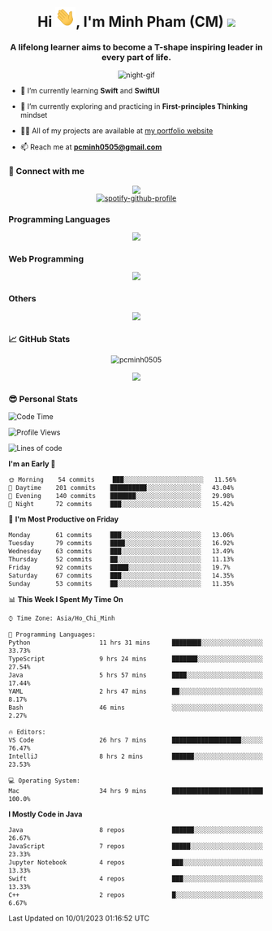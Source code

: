 <h1 align="center">Hi <img src="https://raw.githubusercontent.com/ABSphreak/ABSphreak/master/gifs/Hi.gif" width="40px" />, I'm Minh Pham (CM) <img src="https://media.giphy.com/media/1ynCEtlgMPAeNAqdnu/giphy.gif" width="20px" /> </h1>
<h3 align="center">A lifelong learner aims to become a T-shape inspiring leader in every part of life.</h3>

<p align="center">
  <img src="https://media.giphy.com/media/xUA7bdpLxQhsSQdyog/giphy.gif" alt="night-gif" height="200em"/>
</p>

- 🌱 I’m currently learning **Swift** and **SwiftUI**

- 🔭 I’m currently exploring and practicing in **First-principles Thinking** mindset

- 👨‍💻 All of my projects are available at [my portfolio website](https://pcminh0505.vercel.app/)

- 📫 Reach me at **pcminh0505@gmail.com**


<h3 align="left">🧬 Connect with me</h3>
<p align="center">
<a href="https://linkedin.com/in/pcminh0505" target="blank"><img align="center" src="https://img.shields.io/badge/linkedin-%230077B5.svg?style=for-the-badge&logo=linkedin&logoColor=white" /></a>
<br/>
<a href="https://spotify-github-profile.vercel.app/api/view?uid=217d5ndg2rakxarcnspwomj7q&redirect=true">
  <img height="350em" src="https://spotify-github-profile.vercel.app/api/view?uid=217d5ndg2rakxarcnspwomj7q&cover_image=true&theme=default&bar_color_cover=true" alt="spotify-github-profile" />
</a>
</p>

<h3 align="left">Programming Languages</h3>
<p align="center">
  <a href="https://skillicons.dev">
    <img src="https://skillicons.dev/icons?i=js,ts,go,py,java,swift,solidity,c,cpp" />
  </a>
</p>

<h3 align="left">Web Programming</h3>
<p align="center">
  <a href="https://skillicons.dev">
    <img src="https://skillicons.dev/icons?i=html,css,bootstrap,react,nextjs,graphql,spring,postgres,vercel" />
  </a>
</p>

<h3 align="left">Others</h3>
<p align="center">
  <a href="https://skillicons.dev">
    <img src="https://skillicons.dev/icons?i=tensorflow,figma,aws,firebase,gcp,vscode,visualstudio,androidstudio,arduino" />
  </a>
</p>

<h3 align="left">📈 GitHub Stats</h3>

<p align="center">
<img height="180em" src="https://github-readme-stats.vercel.app/api?username=pcminh0505&count_private=true&show_icons=true&include_all_commits=true&theme=ayu-mirage&show_icons=true&locale=en" alt="pcminh0505" />
<br/><br/>
<img src="https://github-profile-trophy.vercel.app/?username=pcminh0505&theme=onedark&rank=SECRET,SSS,SS,S,AAA,AA,A&column=3" />
</p>

<h3 align="left">😎 Personal Stats</h3>

<!--START_SECTION:waka-->
![Code Time](http://img.shields.io/badge/Code%20Time-646%20hrs%2030%20mins-blue)

![Profile Views](http://img.shields.io/badge/Profile%20Views-1-blue)

![Lines of code](https://img.shields.io/badge/From%20Hello%20World%20I%27ve%20Written-591%20Thousand%20lines%20of%20code-blue)

**I'm an Early 🐤** 

```text
🌞 Morning    54 commits     ███░░░░░░░░░░░░░░░░░░░░░░   11.56% 
🌆 Daytime    201 commits    ██████████░░░░░░░░░░░░░░░   43.04% 
🌃 Evening    140 commits    ███████░░░░░░░░░░░░░░░░░░   29.98% 
🌙 Night      72 commits     ███░░░░░░░░░░░░░░░░░░░░░░   15.42%

```
📅 **I'm Most Productive on Friday** 

```text
Monday       61 commits     ███░░░░░░░░░░░░░░░░░░░░░░   13.06% 
Tuesday      79 commits     ████░░░░░░░░░░░░░░░░░░░░░   16.92% 
Wednesday    63 commits     ███░░░░░░░░░░░░░░░░░░░░░░   13.49% 
Thursday     52 commits     ██░░░░░░░░░░░░░░░░░░░░░░░   11.13% 
Friday       92 commits     █████░░░░░░░░░░░░░░░░░░░░   19.7% 
Saturday     67 commits     ███░░░░░░░░░░░░░░░░░░░░░░   14.35% 
Sunday       53 commits     ██░░░░░░░░░░░░░░░░░░░░░░░   11.35%

```


📊 **This Week I Spent My Time On** 

```text
⌚︎ Time Zone: Asia/Ho_Chi_Minh

💬 Programming Languages: 
Python                   11 hrs 31 mins      ████████░░░░░░░░░░░░░░░░░   33.73% 
TypeScript               9 hrs 24 mins       ███████░░░░░░░░░░░░░░░░░░   27.54% 
Java                     5 hrs 57 mins       ████░░░░░░░░░░░░░░░░░░░░░   17.44% 
YAML                     2 hrs 47 mins       ██░░░░░░░░░░░░░░░░░░░░░░░   8.17% 
Bash                     46 mins             ░░░░░░░░░░░░░░░░░░░░░░░░░   2.27%

🔥 Editors: 
VS Code                  26 hrs 7 mins       ███████████████████░░░░░░   76.47% 
IntelliJ                 8 hrs 2 mins        ██████░░░░░░░░░░░░░░░░░░░   23.53%

💻 Operating System: 
Mac                      34 hrs 9 mins       █████████████████████████   100.0%

```

**I Mostly Code in Java** 

```text
Java                     8 repos             ██████░░░░░░░░░░░░░░░░░░░   26.67% 
JavaScript               7 repos             █████░░░░░░░░░░░░░░░░░░░░   23.33% 
Jupyter Notebook         4 repos             ███░░░░░░░░░░░░░░░░░░░░░░   13.33% 
Swift                    4 repos             ███░░░░░░░░░░░░░░░░░░░░░░   13.33% 
C++                      2 repos             █░░░░░░░░░░░░░░░░░░░░░░░░   6.67%

```



 Last Updated on 10/01/2023 01:16:52 UTC
<!--END_SECTION:waka-->

